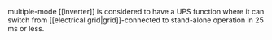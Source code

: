  multiple-mode [[inverter]] is considered to have a UPS function where it can switch from [[electrical grid|grid]]-connected to stand-alone operation in 25 ms or less.
